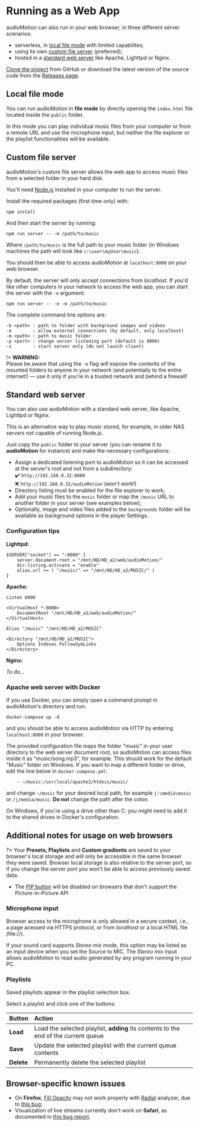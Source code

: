 # Running as a Web App

audioMotion can also run in your web browser, in three different server scenarios:

- serverless, in [local file mode](#local-file-mode) with limited capabilites;
- using its own [custom file server](#custom-file-server) (preferred);
- hosted in a [standard web server](#standard-web-server) like Apache, Lighttpd or Nginx.

[Clone the project](https://github.com/hvianna/audioMotion.js) from GitHub or download the latest version of the source code from the [Releases page](https://github.com/hvianna/audioMotion.js/releases/latest).

## Local file mode

You can run audioMotion in **file mode** by directly opening the `index.html` file located inside the `public` folder.

In this mode you can play individual music files from your computer or from a remote URL and use the microphone input,
but neither the file explorer or the playlist functionalities will be available.

## Custom file server

audioMotion's custom file server allows the web app to access music files from a selected folder in your hard disk.

You'll need [Node.js](https://nodejs.org) installed in your computer to run the server.

Install the required packages (first time only) with:

```
npm install
```

And then start the server by running:

```
npm run server -- -m /path/to/music
```

Where `/path/to/music` is the full path to your music folder (in Windows machines the path will look like `c:\user\myUser\music`).

You should then be able to access audioMotion at `localhost:8000` on your web browser.

By default, the server will only accept connections from *localhost*. If you'd like other computers in your network to access the web app, you can start the server with the `-e` argument:

```
npm run server -- -e -m /path/to/music
```

The complete command line options are:

```
-b <path> : path to folder with background images and videos
-e        : allow external connections (by default, only localhost)
-m <path> : path to music folder
-p <port> : change server listening port (default is 8000)
-s        : start server only (do not launch client)
```

!> **WARNING:**<br>
Please be aware that using the `-e` flag will expose the contents of the mounted folders to anyone in your network (and potentially to the entire internet!) &mdash; use it only if you're in a trusted network and behind a firewall!

## Standard web server

You can also use audioMotion with a standard web server, like Apache, Lighttpd or Nginx.

This is an alternative way to play music stored, for example, in older NAS servers not capable of running Node.js.

Just copy the `public` folder to your server (you can rename it to **audioMotion** for instance) and make the necessary configurations:

* Assign a dedicated listening port to audioMotion so it can be accessed at the server's root and not from a subdirectory:<br>
  ✔️ `http://192.168.0.32:8000`<br>
  ❌ `http://192.168.0.32/audioMotion` (won't work!)
* Directory listing must be enabled for the file explorer to work;
* Add your music files to the `music` folder or map the `/music` URL to another folder in your server (see examples below);
* Optionally, image and video files added to the `backgrounds` folder will be available as background options in the player Settings.

### Configuration tips <!-- {docsify-ignore} -->

**Lighttpd:**

```
$SERVER["socket"] == ":8000" {
    server.document-root = "/mnt/HD/HD_a2/web/audioMotion/"
    dir-listing.activate = "enable"
    alias.url += ( "/music/" => "/mnt/HD/HD_a2/MUSIC/" )
}
```

**Apache:**

```
Listen 8000

<VirtualHost *:8000>
    DocumentRoot "/mnt/HD/HD_a2/web/audioMotion/"
</VirtualHost>

Alias "/music" "/mnt/HD/HD_a2/MUSIC"

<Directory "/mnt/HD/HD_a2/MUSIC">
    Options Indexes FollowSymLinks
</Directory>
```

**Nginx:**

*To do...*

### Apache web server with Docker <!-- {docsify-ignore} -->

If you use Docker, you can simply open a command prompt in audioMotion's directory and run:

`docker-compose up -d`

and you should be able to access audioMotion via HTTP by entering `localhost:8000` in your browser.

The provided configuration file maps the folder "music" in your user directory to the web server document root, so audioMotion can access files inside it as "music/song.mp3", for example.
This should work for the default "Music" folder on Windows. If you want to map a different folder or drive, edit the line below in `docker-compose.yml`:

```
    - ~/music:/usr/local/apache2/htdocs/music/
```

and change `~/music` for your desired local path, for example `j:\media\music` or `/j/media/music`. **Do not** change the path after the colon.

On Windows, if you're using a drive other than C: you might need to add it to the shared drives in Docker's configuration.

## Additional notes for usage on web browsers

?> Your **Presets, Playlists** and **Custom gradients** are saved to your browser's local storage and will only be accessible in the
same browser they were saved. Browser local storage is also relative to the server port, so if you change the server port you won't be
able to access previously saved data.

* The [PIP button](users-manual.md#top-panel-buttons) will be disabled on browsers that don't support the Picture-In-Picture API

### Microphone input

Browser access to the microphone is only allowed in a secure context, i.e., a page acessed via HTTPS protocol,
or from *localhost* or a local HTML file (file://).

If your sound card supports *Stereo mix* mode, this option may be listed as an input device when you set the Source to MIC.
The *Stereo mix* input allows audioMotion to read audio generated by any program running in your PC.

### Playlists

Saved playlists appear in the playlist selection box.

Select a playlist and click one of the buttons:

| Button | Action |
|:-------|:-------|
| **Load** | Load the selected playlist, **adding** its contents to the end of the current queue |
| **Save** | Update the selected playlist with the current queue contents |
| **Delete** | Permanently delete the selected playlist |

## Browser-specific known issues

* On **Firefox**, [Fill Opacity](users-manual.md#line-width-and-fill-opacity) may not work properly with [Radial](users-manual.md#radial) analyzer, due to [this bug](https://bugzilla.mozilla.org/show_bug.cgi?id=1164912);
* Visualization of live streams currently don't work on **Safari**, as documented in [this bug report](https://bugs.webkit.org/show_bug.cgi?id=195043).
